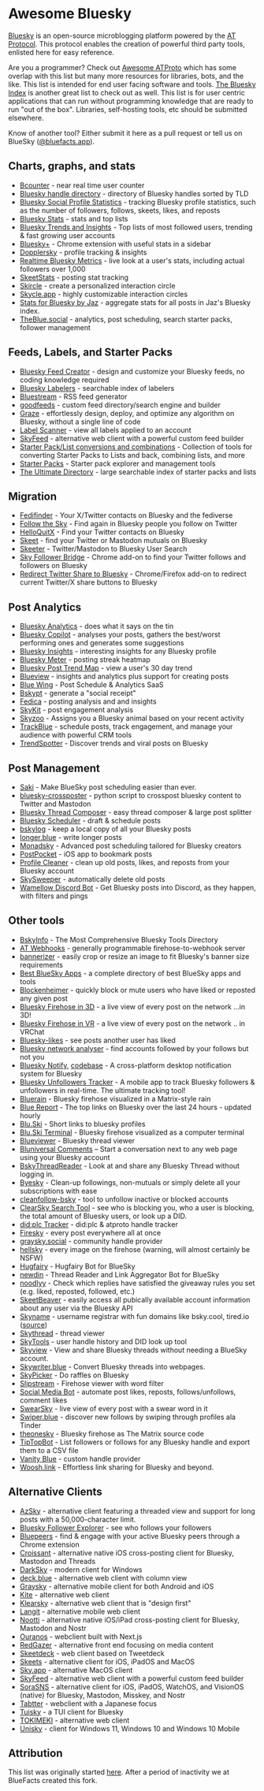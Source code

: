 # Awesome Bluesky

[Bluesky](https://github.com/bluesky-social/) is an open-source microblogging platform powered by the [AT Protocol](https://atproto.com/). This protocol enables the creation of powerful third party tools, enlisted here for easy reference.

Are you a programmer? Check out [Awesome ATProto](https://github.com/beeman/awesome-atproto) which has some overlap with this list but many more resources for libraries, bots, and the like. This list is intended for end user facing software and tools. [The Bluesky Index](https://github.com/scrub-dev/bsky-index/) is another great list to check out as well. This list is for user centric applications that can run without programming knowledge that are ready to run "out of the box". Libraries, self-hosting tools, etc should be submitted elsewhere.

Know of another tool? Either submit it here as a pull request or tell us on BlueSky ([@bluefacts.app](https://bsky.app/profile/bluefacts.app)).

## Charts, graphs, and stats
 - [Bcounter](https://bcounter.nat.vg/) - near real time user counter
 - [Bluesky handle directory](https://blue.mackuba.eu/directory/) - directory of Bluesky handles sorted by TLD
 - [Bluesky Social Profile Statistics](https://bstat.app/) - tracking Bluesky profile statistics, such as the number of followers, follows, skeets, likes, and reposts
 - [Bluesky Stats](https://vqv.app/stats) - stats and top lists
 - [Bluesky Trends and Insights](https://blue.facts.dev) - Top lists of most followed users, trending & fast growing user accounts
 - [Bluesky+](https://chromewebstore.google.com/detail/bluesky+/flbheallcbkoaffegmjenkpojhocmdla) - Chrome extension with useful stats in a sidebar
 - [Dopplersky](https://dopplersky.com) - profile tracking & insights
 - [Realtime Bluesky Metrics](https://realtime.blue/) - live look at a user's stats, including actual followers over 1,000
 - [SkeetStats](https://skeetstats.xyz/) - posting stat tracking
 - [Skircle](https://skircle.me/) - create a personalized interaction circle
 - [Skycle.app](https://skycle.app/) - highly customizable interaction circles 
 - [Stats for Bluesky by Jaz](https://bsky.jazco.dev/) - aggregate stats for all posts in Jaz's Bluesky index.
 - [TheBlue.social](https://theblue.social) - analytics, post scheduling, search starter packs, follower management
 
## Feeds, Labels, and Starter Packs
 - [Bluesky Feed Creator](https://blueskyfeedcreator.com/) - design and customize your Bluesky feeds, no coding knowledge required
 - [Bluesky Labelers](https://www.bluesky-labelers.io/) - searchable index of labelers
 - [Bluestream](https://bluestream.deno.dev/) - RSS feed generator
 - [goodfeeds](https://goodfeeds.co/) - custom feed directory/search engine and builder
 - [Graze](https://www.graze.social/) - effortlessly design, deploy, and optimize any algorithm on Bluesky, without a single line of code
 - [Label Scanner](https://blue.mackuba.eu/scanner/) - view all labels applied to an account
 - [SkyFeed](https://skyfeed.app) - alternative web client with a powerful custom feed builder
 - [Starter Pack/List conversions and combinations](https://nws-bot.us/bskyStarterPack.php) - Collection of tools for converting Starter Packs to Lists and back, combining lists, and more
 - [Starter Packs](https://www.starterpacks.net) - Starter pack explorer and management tools
 - [The Ultimate Directory](https://blueskydirectory.com/) - large searchable index of starter packs and lists

## Migration
 - [Fedifinder](https://fedifinder.glitch.me/) - Your X/Twitter contacts on Bluesky and the fediverse
 - [Follow the Sky](https://gggdomi.github.io/follow-the-sky/) - Find again in Bluesky people you follow on Twitter
 - [HelloQuitX](https://app.helloquitx.com/) - Find your Twitter contacts on Bluesky
 - [Skeet](https://skeet.labnotes.org/) - find your Twitter or Mastodon mutuals on Bluesky
 - [Skeeter](https://skeeter.streamlit.app/) - Twitter/Mastodon to Bluesky User Search
 - [Sky Follower Bridge](https://www.sky-follower-bridge.dev) - Chrome add-on to find your Twitter follows and followers on Bluesky
 - [Redirect Twitter Share to Bluesky](https://share.notx.blue/) - Chrome/Firefox add-on to redirect current Twitter/X share buttons to Bluesky

## Post Analytics
 - [Bluesky Analytics](https://bluesky-insights.dwagentai.com/) - does what it says on the tin
 - [Bluesky Copilot](https://bskycopilot.com) - analyses your posts, gathers the best/worst performing ones and generates some suggestions
 - [Bluesky Insights](https://bskyinsights.com) - interesting insights for any Bluesky profile
 - [Bluesky Meter](https://blueskymeter.com) - posting streak heatmap
 - [Bluesky Post Trend Map](https://bsky-post-map.vercel.app/) - view a user's 30 day trend
 - [Blueview](https://blueview.app/) - insights and analytics plus support for creating posts
 - [Blue Wing](https://bluew.ing) - Post Schedule & Analytics SaaS
 - [Bskypt](https://bskypt.vercel.app/) - generate a "social receipt"
 - [Fedica](https://fedica.com/) - posting analysis and and insights
 - [SkyKit](https://skykit.blue/) - post engagement analysis
 - [Skyzoo](https://skyzoo.blue/) - Assigns you a Bluesky animal based on your recent activity
 - [TrackBlue](https://track.blue/) - schedule posts, track engagement, and manage your audience with powerful CRM tools
 - [TrendSpotter](https://www.trendspotter.blue/) - Discover trends and viral posts on Bluesky

## Post Management 
 - [Saki](https://usesaki.com) - Make BlueSky post scheduling easier than ever.
 - [bluesky-crossposter](https://github.com/Linus2punkt0/bluesky-crossposter) - python script to crosspost bluesky content to Twitter and Mastodon
 - [Bluesky Thread Composer](https://bluesky-thread-composer.pages.dev/) - easy thread composer & large post splitter
 - [Bluesky Scheduler](https://www.blueskyscheduler.com/) - draft & schedule posts
 - [bskylog](https://github.com/hidea/app_bskylog) - keep a local copy of all your Bluesky posts
 - [longer.blue](https://longer.blue) - write longer posts
 - [Monadsky](https://monadsky.com) - Advanced post scheduling tailored for Bluesky creators
 - [PostPocket](https://apps.apple.com/au/app/postpocket-save-read-later/id6670723615) - iOS app to bookmark posts
 - [Profile Cleaner](https://bsky.jazco.dev/cleanup) - clean up old posts, likes, and reposts from your Bluesky account
 - [SkySweeper](https://skysweeper.p8.lu/) - automatically delete old posts
 - [Wamellow Discord Bot](https://wamellow.com/docs/notifications) - Get Bluesky posts into Discord, as they happen, with filters and pings 

## Other tools
 - [BskyInfo](https://www.bskyinfo.com/) - The Most Comprehensive Bluesky Tools Directory
 - [AT Webhooks](https://atprotowebhooks.com) - generally programmable firehose-to-webhook server
 - [bannerizer](https://bannerizer.glitch.me/) - easily crop or resize an image to fit Bluesky's banner size requirements
 - [Best BlueSky Apps](https://bestblueskyapps.com) - a complete directory of best BlueSky apps and tools
 - [Blockenheimer](https://blockenheimer.click/) - quickly block or mute users who have liked or reposted any given post
 - [Bluesky Firehose in 3D](https://firehose3d.theo.io/) - a live view of every post on the network ...in 3D!
 - [Bluesky Firehose in VR](https://vrchat.com/home/world/wrld_52865286-5286-5286-5286-528652865286/info) - a live view of every post on the network .. in VRChat
 - [Bluesky-likes](https://luizzeroxis.github.io/bluesky-likes/) - see posts another user has liked
 - [Bluesky network analyser](https://bsky-follow-finder.theo.io/) - find accounts followed by your follows but not you
 - [Bluesky Notify](https://pypi.org/project/bluesky-notify/), [codebase](https://github.com/jerdog/bluesky-notify/) - A cross-platform desktop notification system for Bluesky
 - [Bluesky Unfollowers Tracker](https://bsky.app/profile/bluesky-tracker.bsky.social) - A mobile app to track Bluesky followers & unfollowers in real-time. The ultimate tracking tool!
 - [Bluerain](https://simone.computer/bluerain) - Bluesky firehose visualized in a Matrix-style rain
 - [Blue Report](https://theblue.report/) - The top links on Bluesky over the last 24 hours - updated hourly
 - [Blu.Ski](https://blu.ski) - Short links to bluesky profiles
 - [Blu.Ski Terminal](https://blu.ski/terminal) - Bluesky firehose visualized as a computer terminal
 - [Blueviewer](https://blueviewer.pages.dev/) - Bluesky thread viewer
 - [Bluniversal Comments](https://github.com/joneslloyd/bluniversal-comments) – Start a conversation next to any web page using your Bluesky account
 - [BskyThreadReader](https://bskythreadreader.glitch.me/) - Look at and share any Bluesky Thread without logging in.
 - [Byesky](https://byesky.pirhoo.com/) - Clean-up followings, non-mutuals or simply delete all your subscriptions with ease
 - [cleanfollow-bsky](https://cleanfollow-bsky.pages.dev/) - tool to unfollow inactive or blocked accounts
 - [ClearSky Search Tool](https://clearsky.app/) - see who is blocking you, who a user is blocking, the total amount of Bluesky users, or look up a DID.
 - [did:plc Tracker](https://plc-handle-tracker.kpherox.dev/) - did:plc & atproto handle tracker
 - [Firesky](https://firesky.tv/) - every post everywhere all at once
 - [graysky.social](https://graysky.social/) - community handle provider
 - [hellsky](https://hellsky.vvvvv.co/) - every image on the firehose (warning, will almost certainly be NSFW)
 - [Hugfairy](https://hugfairy.haider.id) - Hugfairy Bot for BlueSky
 - [newdin](https://read.newdin.com) - Thread Reader and Link Aggregator Bot for BlueSky
 - [noodlyy](https://www.noodlyy.com/) - Check which replies have satisfied the giveaway rules you set (e.g. liked, reposted, followed, etc.)
 - [SkeetBeaver](https://skeetbeaver.pages.dev/) - easily access all pubically available account information about any user via the Bluesky API
 - [Skyname](https://skyna.me) - username registrar with fun domains like bsky.cool, tired.io ([source](https://github.com/darnfish/skyname))
 - [Skythread](https://blue.mackuba.eu/skythread/) - thread viewer
 - [SkyTools](https://skytools.anon5r.com/) - user handle history and DID look up tool
 - [Skyview](https://skyview.social/) - View and share Bluesky threads without needing a BlueSky account. 
 - [Skywriter.blue](https://skywriter.blue/) - Convert Bluesky threads into webpages.
 - [SkyPicker](https://skypicker.site/) - Do raffles on Bluesky
 - [Slipstream](https://birdbrain.dev/bluesky/slipstream.html) - Firehose viewer with word filter
 - [Social Media Bot](https://www.pelock.com/products/social-media-bot) - automate post likes, reposts, follows/unfollows, comment likes
 - [SwearSky](https://swearsky.bagpuss.org/) - live view of every post with a swear word in it
 - [Swiper.blue](https://swiper.blue/) - discover new follows by swiping through profiles ala Tinder
 - [theonesky](https://opnsrc.codes/) - Bluesky firehose as The Matrix source code
 - [TipTopBot](https://tiptopbot.com) - List followers or follows for any Bluesky handle and export them to a CSV file
 - [Vanity Blue](https://vanity.blue/) - custom handle provider
 - [Woosh.link](https://woosh.link/) - Effortless link sharing for Bluesky and beyond.

## Alternative Clients
 - [AzSky](https://azsky.app) - alternative client featuring a threaded view and support for long posts with a 50,000-character limit.
 - [Bluesky Follower Explorer](https://bluesky-followers.advaith.io/) - see who follows your followers
 - [Bluepeers](https://bluepeers.app/) - find & engage with your active Bluesky peers through a Chrome extension
 - [Croissant](https://croissantapp.com/) - alternative native iOS cross-posting client for Bluesky, Mastodon and Threads
 - [DarkSky](https://github.com/FireCubeStudios/DarkSky) - modern client for Windows
 - [deck.blue](https://deck.blue/) - alternative web client with column view
 - [Graysky](https://graysky.app/) - alternative mobile client for both Android and iOS
 - [Kite](https://github.com/callmearta/kite) - alternative web client
 - [Klearsky](https://klearsky.pages.dev/) - alternative web client that is "design first"
 - [Langit](https://langit.pages.dev/) - alternative mobile web client
 - [Nootti](https://nootti.com) - alternative native iOS/iPad cross-posting client for Bluesky, Mastodon and Nostr
 - [Ouranos](https://useouranos.app/) - webclient built with Next.js
 - [RedGazer](https://www.redgazer.com/) - alternative front end focusing on media content
 - [Skeetdeck](https://skeetdeck.pages.dev/) - web client based on Tweetdeck
 - [Skeets](https://www.skeetsapp.com) - alternative client for iOS, iPadOS and MacOS
 - [Sky.app](https://github.com/jcsalterego/Sky.app) - alternative MacOS client
 - [SkyFeed](https://skyfeed.app) - alternative web client with a powerful custom feed builder
 - [SoraSNS](https://mszpro.com/sorasns) - alternative client for iOS, iPadOS, WatchOS, and VisionOS (native) for Bluesky, Mastodon, Misskey, and Nostr
 - [Tabtter](https://tabtter.jp/) - webclient with a Japanese focus
 - [Tuisky](https://github.com/sugyan/tuisky) - a TUI client for Bluesky
 - [TOKIMEKI](https://tokimekibluesky.vercel.app/) - alternative web client
 - [Unisky](https://github.com/UnicordDev/UniSky) - client for Windows 11, Windows 10 and Windows 10 Mobile 

## Attribution

This list was originally started [here](https://github.com/fishttp/awesome-bluesky). After a period of inactivity we at BlueFacts created this fork.
